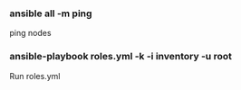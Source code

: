 ### ansible all -m ping <br />
ping nodes



### ansible-playbook roles.yml -k -i inventory -u root <br />
Run roles.yml
